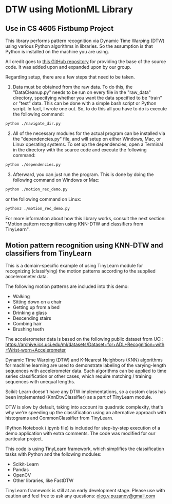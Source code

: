# DTW using MotionML Library

## Use in CS 4605 Fistbump Project
This library performs pattern recognition via Dynamic Time Warping (DTW) using various Python algorithms in libraries. So the assumption is that Python is installed on the machine you are using. 

All credit goes to [this GitHub repository](https://github.com/llvll/motionml) for providing the base of the source code. It was added upon and expanded upon by our group.

Regarding setup, there are a few steps that need to be taken.

1) Data must be obtained from the raw data. To do this, the "DataCleanup.py" needs to be run on every file in the "raw_data" directory, specifying whether you want the data specified to be "train" or "test" data. This can be done with a simple bash script or Python script. In fact, I wrote one out. So, to do this all you have to do is execute the following command:

```sh
python ./navigate_dir.py
```

2) All of the necessary modules for the actual program can be installed via the "dependencies.py" file, and will setup on either Windows, Mac, or Linux operating systems. To set up the dependencies, open a Terminal in the directory with the source code and execute the following command:

```sh
python ./dependencies.py
```

3) Afterward, you can just run the program. This is done by doing the following command on Windows or Mac:

```sh
python ./motion_rec_demo.py
```

or the following command on Linux:

```sh
python3 ./motion_rec_demo.py
```

For more information about how this library works, consult the next section: "Motion pattern recognition using KNN-DTW and classifiers from TinyLearn".


## Motion pattern recognition using KNN-DTW and classifiers from TinyLearn

This is a domain-specific example of using TinyLearn module for recognizing (classifying) the motion patterns according to the supplied accelerometer data. 

The following motion patterns are included into this demo:

* Walking
* Sitting down on a chair
* Getting up from a bed
* Drinking a glass
* Descending stairs
* Combing hair
* Brushing teeth

The accelerometer data is based on the following public dataset from UCI: https://archive.ics.uci.edu/ml/datasets/Dataset+for+ADL+Recognition+with+Wrist-worn+Accelerometer

Dynamic Time Warping (DTW) and K-Nearest Neighbors (KNN) algorithms for machine learning are used
to demonstrate labeling of the varying-length sequences with accelerometer data. Such algorithms can be applied to time series classification or other cases, which require matching / training sequences with unequal lengths.

Scikit-Learn doesn't have any DTW implementations, so a custom class has been implemented (KnnDtwClassifier)
as a part of TinyLearn module.

DTW is slow by default, taking into account its quadratic complexity, that's why we're speeding up the classification
using an alternative approach with histograms and CommonClassifier from TinyLearn.

IPython Notebook (.ipynb file) is included for step-by-step execution of a demo application with extra comments. The code was modified for our particular project.

This code is using TinyLearn framework, which simplifies the classification tasks with Python and the following modules:

* Scikit-Learn
* Pandas
* OpenCV
* Other libraries, like FastDTW 

TinyLearn framework is still at an early development stage. Please use with caution and feel free to ask any questions: oleg.v.puzanov@gmail.com
